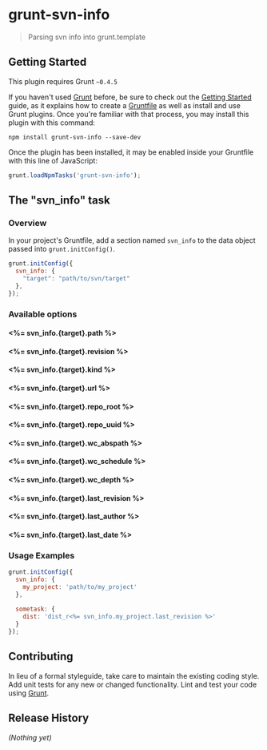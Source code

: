 # grunt-svn-info

> Parsing svn info into grunt.template

## Getting Started
This plugin requires Grunt `~0.4.5`

If you haven't used [Grunt](http://gruntjs.com/) before, be sure to check out the [Getting Started](http://gruntjs.com/getting-started) guide, as it explains how to create a [Gruntfile](http://gruntjs.com/sample-gruntfile) as well as install and use Grunt plugins. Once you're familiar with that process, you may install this plugin with this command:

```shell
npm install grunt-svn-info --save-dev
```

Once the plugin has been installed, it may be enabled inside your Gruntfile with this line of JavaScript:

```js
grunt.loadNpmTasks('grunt-svn-info');
```

## The "svn_info" task

### Overview
In your project's Gruntfile, add a section named `svn_info` to the data object passed into `grunt.initConfig()`.

```js
grunt.initConfig({
  svn_info: {
    "target": "path/to/svn/target"
  },
});
```

### Available options

#### <%= svn_info.{target}.path %>
#### <%= svn_info.{target}.revision %>
#### <%= svn_info.{target}.kind %>
#### <%= svn_info.{target}.url %>
#### <%= svn_info.{target}.repo_root %>
#### <%= svn_info.{target}.repo_uuid %>
#### <%= svn_info.{target}.wc_abspath %>
#### <%= svn_info.{target}.wc_schedule %>
#### <%= svn_info.{target}.wc_depth %>
#### <%= svn_info.{target}.last_revision %>
#### <%= svn_info.{target}.last_author %>
#### <%= svn_info.{target}.last_date %>

### Usage Examples

```js
grunt.initConfig({
  svn_info: {
    my_project: 'path/to/my_project'
  },
  
  sometask: {
    dist: 'dist_r<%= svn_info.my_project.last_revision %>'
  }
});
```

## Contributing
In lieu of a formal styleguide, take care to maintain the existing coding style. Add unit tests for any new or changed functionality. Lint and test your code using [Grunt](http://gruntjs.com/).

## Release History
_(Nothing yet)_
